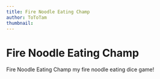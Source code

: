 ```yaml
---
title: Fire Noodle Eating Champ
author: ToToTam
thumbnail: 
---
```


# Fire Noodle Eating Champ

Fire Noodle Eating Champ my fire noodle eating dice game!
